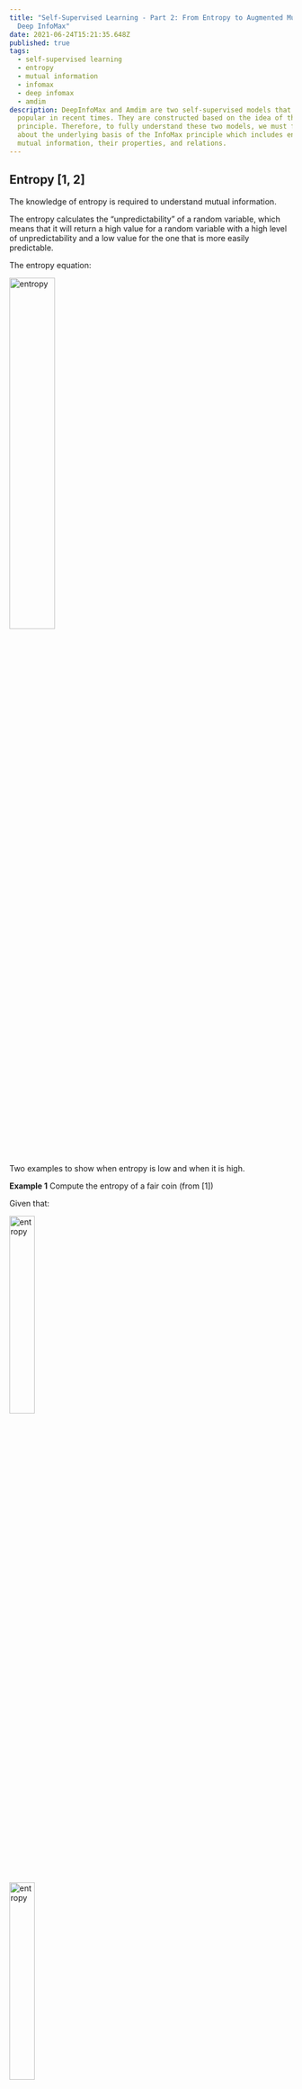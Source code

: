 ```yaml
---
title: "Self-Supervised Learning - Part 2: From Entropy to Augmented Multiscale
  Deep InfoMax"
date: 2021-06-24T15:21:35.648Z
published: true
tags:
  - self-supervised learning
  - entropy
  - mutual information
  - infomax
  - deep infomax
  - amdim
description: DeepInfoMax and Amdim are two self-supervised models that are very
  popular in recent times. They are constructed based on the idea of the InfoMax
  principle. Therefore, to fully understand these two models, we must first know
  about the underlying basis of the InfoMax principle which includes entropy,
  mutual information, their properties, and relations.
---
```

<style>
#tabletype1 {
  font-family: Arial, Helvetica, sans-serif;
  border-collapse: collapse;
  width: 100%;
}

#tabletype1 td, #tabletype1 th {

  width: 20%;
  border: 1px solid #ddd;
  padding: 8px;
}

#tabletype1 tr:nth-child(even){background-color: #f2f2f2;}

#tabletype1 tr:hover {background-color: #ddd;}

#tabletype1 th {
  padding-top: 12px;
  padding-bottom: 12px;
  text-align: left;
  background-color: #000000;
  color: white;
}

#tabletype2 {
  font-family: Arial, Helvetica, sans-serif;
  border-collapse: collapse;
  width: 50%;
}

.entropy-mutual-information-infomax-deep-infomax-amdim-equation-image-20 img {
  width: 20%;
  margin: auto;
}

.entropy-mutual-information-infomax-deep-infomax-amdim-equation-image-25 img {
  width: 25%;
  margin: auto;
}

.entropy-mutual-information-infomax-deep-infomax-amdim-equation-image-30 img {
  width: 30%;
  margin: auto;
}

.entropy-mutual-information-infomax-deep-infomax-amdim-equation-image-40 img {
  width: 40%;
  margin: auto;
}

.entropy-mutual-information-infomax-deep-infomax-amdim-equation-image-50 img {
  width: 50%;
  margin: auto;
}

.entropy-mutual-information-infomax-deep-infomax-amdim-equation-image-60 img {
  width: 60%;
  margin: auto;
}

.entropy-mutual-information-infomax-deep-infomax-amdim-equation-image-70 img {
  width: 70%;
  margin: auto;
}

.entropy-mutual-information-infomax-deep-infomax-amdim-equation-image-80 img {
  width: 80%;
  margin: auto;
}
</style>

## Entropy [1, 2]

The knowledge of entropy is required to understand mutual information.

The entropy calculates the “unpredictability” of a random variable, which means that it will return a high value for a random variable with a high level of unpredictability and a low value for the one that is more easily predictable.

The entropy equation:


<div class="entropy-mutual-information-infomax-deep-infomax-amdim-equation-image-40">

![entropy](../../static/images/uploads/equ1.gif)

</div>


Two examples to show when entropy is low and when it is high. 

**Example 1** Compute the entropy of a fair coin (from \[1])

Given that:

<div class="entropy-mutual-information-infomax-deep-infomax-amdim-equation-image-30">

![entropy](../../static/images/uploads/equ2.gif)

</div>

<div class="entropy-mutual-information-infomax-deep-infomax-amdim-equation-image-30">

![entropy](../../static/images/uploads/equ3.gif)

</div>

Using entropy equation, we have:

<div class="entropy-mutual-information-infomax-deep-infomax-amdim-equation-image-50">

![entropy](../../static/images/uploads/equ4.gif)

</div>

**Example 2** Compute the entropy of an unfair coin

Given that:

<div class="entropy-mutual-information-infomax-deep-infomax-amdim-equation-image-30">

![entropy](../../static/images/uploads/equ5.gif)

</div>

<div class="entropy-mutual-information-infomax-deep-infomax-amdim-equation-image-30">

![entropy](../../static/images/uploads/equ6.gif)

</div>

Using entropy equation, we have:

<div class="entropy-mutual-information-infomax-deep-infomax-amdim-equation-image-60">

![entropy](../../static/images/uploads/equ7.gif)

</div>

=> The entropy value is less than that in example 1. Because the coin will appear heads most of the time, which means it is more predictable (less unpredictable). Thus, the entropy is low.

**Example 3** Compute the entropy of an unfair 6-sided dice (from \[1])

Given that:

<div class="entropy-mutual-information-infomax-deep-infomax-amdim-equation-image-20">

![entropy](../../static/images/uploads/equ8.gif)

</div>

Using entropy equation, we have:

<div class="entropy-mutual-information-infomax-deep-infomax-amdim-equation-image-80">

![entropy](../../static/images/uploads/equ9.gif)

</div>

=> The more values a random variable can take, the more unpredictable it becomes.

## Mutual information [1, 2, 3, 4, 5, 6]

Mutual information measures a relationship between two random variables which are sampled concurrently. In other words, mutual information is an estimation of the amount of information in one variable which uncovers another variable. It tells how much information on one variable can averagely convey about the other. The value of mutual information is 0 if the two random variables are statistically independent.

Mutual information can also be defined as “the reduction in uncertainty about a random variable given knowledge of another” \[3]. Mutual information with a high value corresponds to a great reduction in uncertainty \[3].

The equation for mutual information of two random variables X and Y where joint distribution is represented as P<sub>XY</sub>(x,y):

<div class="entropy-mutual-information-infomax-deep-infomax-amdim-equation-image-60">

![mutual information](../../static/images/uploads/equ10.gif)

</div>

where P<sub>X</sub>(x) and P<sub>Y</sub>(y) are the marginals.

### Another way to think about the mutual information

Suppose we have an information system that can be split into 3 components: sender, channel, and receiver (or in the particular input image, neural network, and output representation). The channel can be represented by a transition probability matrix.

<div class="entropy-mutual-information-infomax-deep-infomax-amdim-equation-image-70">

![mutual information](../../static/images/uploads/sender_channel_receiver.jpg)

</div>

<p align=center>
    <em><b>Figure 1:</b> The formal decomposition Sender-Channel-Receiver (Image from [2]).</em>
</p>

Considering that the sender is represented by a pattern set X including x<sub>i</sub>s and the corresponding probability density function p(x<sub>i</sub>), the receiver is represented by a pattern set Y including y<sub>i</sub>s and the corresponding probability density function p(y<sub>i</sub>). The channel is characterized by the conditional probability matrix P(y<sub>j</sub> | x<sub>i</sub>) in which each element is the conditional probability density function pairwise calculated between elements in X and Y.

The Shannon entropy equation on X and on Y:

<div class="entropy-mutual-information-infomax-deep-infomax-amdim-equation-image-30">

![mutual information](../../static/images/uploads/equ11.gif)

</div>

The formula of conditional entropy, it measures the uncertainty of X given Y:

<div class="entropy-mutual-information-infomax-deep-infomax-amdim-equation-image-50">

![mutual information](../../static/images/uploads/equ12.gif)

</div>

The formula of joint entropy (the entropy of a joint probability distribution) on X and Y:

<div class="entropy-mutual-information-infomax-deep-infomax-amdim-equation-image-50">

![mutual information](../../static/images/uploads/equ13.gif)

</div>

Then, the equation mutual information will be:

<div class="entropy-mutual-information-infomax-deep-infomax-amdim-equation-image-40">

![mutual information](../../static/images/uploads/equ14.gif)

</div>

Let's verify if it is equal to the above equation for mutual information of two random variables X and Y:

<div class="entropy-mutual-information-infomax-deep-infomax-amdim-equation-image-70">

![mutual information](../../static/images/uploads/equ15.gif)

</div>

<div class="entropy-mutual-information-infomax-deep-infomax-amdim-equation-image-70">

![mutual information](../../static/images/uploads/equ16.gif)

</div>

So yes, they are equal except for the difference in the base of the log. For your information, the log base can be 2, 10, or e, which depends on what information units an information system needs.

And with a theorem H(X|Y) = H(X, Y) - H(Y) of conditional entropy (if X and Y are discrete random variables), the mutual information formula can also be written as:

<div class="entropy-mutual-information-infomax-deep-infomax-amdim-equation-image-50">

![mutual information](../../static/images/uploads/equ17.gif)

</div>

To be more clear about the above formula, let’s consider 2 cases:

* **Ideal channel:** for any given i, x<sub>i</sub> = y<sub>i</sub>. All the things sent by the sender are received by the receiver. And we can prove that (more details in \[2]):

<div class="entropy-mutual-information-infomax-deep-infomax-amdim-equation-image-50">

![mutual information](../../static/images/uploads/equ18.gif)

</div>

* **Fully disturbed channel:** the output is totally not affected by the input, which means p(y<sub>j</sub> | x<sub>i</sub>) = p(y<sub>j</sub>) => p(x<sub>i</sub>, y<sub>j</sub>) = p(x<sub>i</sub>).p(y<sub>j</sub>). We can prove that (more details in [2]):

<div class="entropy-mutual-information-infomax-deep-infomax-amdim-equation-image-70">

![mutual information](../../static/images/uploads/equ19.gif)

</div>

Finally, mutual information can be defined as a measurement that quantifies the transmitted information in the channel.

From the two cases, we can infer that in the AMDIM model, the network tries to keep the two samples of the same class (despite being from different viewpoints) as close as possible. From a different view, ‘close’ here means there is an “invisible” channel from one sample to another sample and this channel is ideal so that the mutual information of two samples are maximized. Then meaningful features/representations can be learned, especially those that can deal with the challenge of varying viewpoints (location, color, light, scale variation due to augmentation).

### Maximization of mutual information

In \[2], the problem is formulated as follows: 
“the central principle for an information-theoretical optimization in feedforward structure says: for a given x<sub>i</sub>, y<sub>j</sub> and a given input distribution p(x<sub>i</sub>), determine the matrix P(y<sub>j</sub> | x<sub>i</sub>) in such a way that the mutual information becomes maximized”

→ Therefore, in the case of DeepInfoMax, P(y<sub>j</sub> | x<sub>i</sub>) represents the parameters/weights of a neural network.
Reformulation of the expression for the mutual information \[2]:

For discrete variables:

<div class="entropy-mutual-information-infomax-deep-infomax-amdim-equation-image-60">

![mutual information](../../static/images/uploads/equ20.gif)

</div>

For continuous variables:

<div class="entropy-mutual-information-infomax-deep-infomax-amdim-equation-image-70">

![mutual information](../../static/images/uploads/equ21.gif)

</div>

### Properties

Mutual information is closely related to the Kullback-Leibler divergence - a measure of how different one distribution is from another distribution (“distance” between two distributions).

The equation of Kullback-Leibler divergence of two distributions P(z) and Q(z):

<div class="entropy-mutual-information-infomax-deep-infomax-amdim-equation-image-50">

![mutual information](../../static/images/uploads/equ22.gif)

</div>

The mutual information is actually the Kullback-Leibler distance between the joint distribution of X and Y. The product of the marginal probabilities:

<div class="entropy-mutual-information-infomax-deep-infomax-amdim-equation-image-50">

![mutual information](../../static/images/uploads/equ23.gif)

</div>

The symmetric property in mutual information:

<div class="entropy-mutual-information-infomax-deep-infomax-amdim-equation-image-25">

![mutual information](../../static/images/uploads/equ24.gif)

</div>

The additive property for independent variables in mutual information. If

<div class="entropy-mutual-information-infomax-deep-infomax-amdim-equation-image-50">

![mutual information](../../static/images/uploads/equ25.gif)

</div>

then:

<div class="entropy-mutual-information-infomax-deep-infomax-amdim-equation-image-50">

![mutual information](../../static/images/uploads/equ26.gif)

</div>

## The InfoMax principle [7, 8]

This principle is for optimization in information processing systems and also artificial neural networks. Its main point can be described by this sentence: a function that receives a collection of inputs I to produce a collection of outputs O needs to be chosen so that the mutual information between I and O is maximized \[7\].

In terms of a perceptual network with local feedforward connections \[7\] (see Figure 2, which is very similar to the neural network nowadays), we can point out some knowledge to understand more clearly about the Infomax principle. This paper of Linsker is actually the research work from which the InfoMax principle derives.

<div class="entropy-mutual-information-infomax-deep-infomax-amdim-equation-image-50">

![infomax](../../static/images/uploads/self_adaptive_network.jpg)

</div>

<p align=center>
    <em><b>Figure 2:</b> A layered self-adaptive network with local feedforward connections (Image from [7]).</em>
</p>

 In particular, there are some things that the InfoMax principle quantitatively implies about this perceptual network. Below is a table in which the first column holds some pieces of information about the InfoMax principle we notice in the paper \[7] and the second column is our comment:

<table id="tabletype1">
<tr>
    <th id="colTitle1" width="50%">From the paper [7]</th>
    <th id="colTitle2" width="50%">Our comment (if have)</th>
</tr>
<tr>
    <td>“Maximize the amount of information preserved from one layer to the next.”</td>
    <td>None</td>
</tr>
<tr>
    <td>“attempt to (1) maximize the total information conveyed by the output message M, and (2) minimize the information that M conveys to one who already knows the input message L.”</td>
    <td>It is possible that the output message should contain as much information as possible (1) along with the condition that this output also does not share too much human information in accordance with the input (2). <br> → to extract the most essential (and also relevant) part of the information for the balance of compactness and quality.</td>
</tr>
<tr>
    <td>“These criteria are related, but not equivalent, to the property of encoding signals so as to reduce redundancies present among the inputs to the perceptual system.”</td>
    <td>The two criteria above do not only serve for solving the problem of reducing redundancies in the input.</td>
</tr>
<tr>
    <td>“A high noise level favors redundancy.”</td>
    <td>Redundancy means there is a high noise level.</td>
</tr>
<tr>
    <td>“Much of this work has focused on the role of redundancy reduction. This property is one, but only one, aspect of the infomax principle. For example, we have seen that infomax also leads to the introduction of redundancy when this is useful in countering the effects of noise.”</td>
    <td>In addition to redundancy reduction, the InfoMax principle also leads to other properties. They are listed below this table.</td>
</tr>
</table>

**Some properties** of the InfoMax principle in L-to-M (input-to-output) transformations (from \[7]):

* “**near-neighbors** in L tend to map to **near-neighbors** in M.”
* “a greater number of M cells tend to represent the types of layer-L excitation **patterns that occur more often**.”
* “The infomax principle selects which features of the input signals are represented in layer M. **Features having relatively high signal-to-noise ratios** are favored.”
* “When time-delayed information is made available to the layer, the infomax principle can cause M cells to **extract and encode temporal correlations**, in a manner similar to the extraction of spatial correlations.”

## DeepInfoMax \[9, 10]

### The main idea

DeepInfoMax is a self-supervised learning method with the aim of learning from unlabeled data and being more independent with manually annotated data.

Its process operates in a similar vein with the InfoMax principle: it learns to create good high-level representations by trying to maximize the mutual information between the input and output of an encoding architecture, while the InfoMax principle for the self-adaptive perceptual network above maximizes the mutual information between outputs of different layers of neural architecture.

By doing this, it hopes the model can learn the way of how to extract representations that still keep the most relevant and important cues from the original input.

We can also see this objective of maximizing mutual information as a pretext task in self-supervised learning. Through this pretext task, the authors hope the neural architecture can extract features/representations of good quality.

## Augmented Multiscale DeepInfoMax \[11]

The last one - Amdim is developed based on the DeepInfoMax with some modifications and improvements.

### Inheritance from DeepInfoMax

Amdim is a self-supervised learning model based on local Deep InfoMax (DIM). “Local DIM maximizes the mutual information between a global summary feature vector, which depends on the full input, and a collection of local feature vectors pulled from an intermediate layer (or from different patches of the input image?) in the encoder.” 

### What are its differences with DeepInfoMax

It carries out the mutual information maximization between features from multiple views of a context object, not between the input and output of an encoding architecture.
Multiple views of a local spatial-temporal context can be obtained by looking from different locations (putting cameras at different positions) and gathering information from different modalities. Data-augmented versions of an image can also be seen as multiple views of an image.
To maximize this type of mutual information, it is required that a model has the ability to acquire information of high-level factors that coexist in every single view of a specified context (for example: “presence of certain objects or occurrence of certain events”). 

### The improvements

The Amdim model produces 3 improvements to local DIM:

* Features are predicted over independently augmented versions of each input.
* Simultaneously, features are also predicted over multiple scales of each input.
* It uses a more powerful encoder.

## Conclusion

Here we have shown some knowledge of entropy, mutual information, InfoMax principle, DeepInfoMax, Amdim and try to connect pieces of information so that you can acquire their relations in the most simple way we can. About DeepInfoMax and Amdim, we just provide the ideas. The details of them may be exposed in our next posts.

## References

\[1] Erik G. Learned-Miller, [Entropy and Mutual information](https://people.cs.umass.edu/~elm/Teaching/Docs/mutInf.pdf), University of Massachusetts, Amherst - Department of Computer Science, 2013

\[2] Jens Christian Claussen, [The Infomax principle: Maximization of Mutual Information](http://webmail.inb.uni-luebeck.de/~claussen/sysbio2012/infotheo.pdf), University of Lübeck, 2012

\[3] Peter E. Latham and Yasser Roudi, [Mutual information](http://www.scholarpedia.org/article/Mutual_information), Scholarpedia, 2009

\[4] Frank Keller, [Formal Modeling in Cognitive Science](http://www.inf.ed.ac.uk/teaching/courses/fmcs1/slides/lecture25.pdf), University of Edinburgh - School of Informatics, 2006

\[5] Iftach Haitner, [Joint & Conditional Entropy, Mutual Information](http://www.cs.tau.ac.il/~iftachh/Courses/Info/Fall14/Printouts/Lesson2_h.pdf), Tel Aviv University, 2014

\[6] [What does maximizing mutual information do?](https://stats.stackexchange.com/questions/480918/what-does-maximizing-mutual-information-do), StackExchange

\[7] Ralph Linsker, Self-Organization in a Perceptual Network, IBM Research, 1988

\[8] [InfoMax](https://en.wikipedia.org/wiki/Infomax), Wikipedia

\[9] Devon Hjelm, Philip Bachman, Adam Trischler, [Deep InfoMax: Learning good representations through mutual information maximization](https://www.microsoft.com/en-us/research/blog/deep-infomax-learning-good-representations-through-mutual-information-maximization/), Microsoft Research Blog, 2019

\[10] R Devon Hjelm et al., [Learning deep representations by mutual information estimation and maximization](https://arxiv.org/pdf/1808.06670.pdf?source=post_page---------------------------), ICLR, 2019

\[11] Philip Bachman et al., [Learning Representations by Maximizing Mutual Information Across Views](https://arxiv.org/pdf/1906.00910.pdf), arXiv, 2019